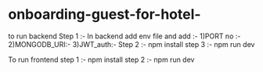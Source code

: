 # onboarding-guest-for-hotel-

to run backend 
Step 1 :- In backend add env file and add :- 
1)PORT no :-
2)MONGODB_URI:-
3)JWT_auth:- 
Step 2 :- npm install
step 3 :- npm run dev 

To run frontend 
step 1 :- npm install
step 2 :- npm run dev 
